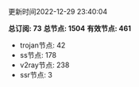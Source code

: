 更新时间2022-12-29 23:40:04

**总订阅: 73**
**总节点: 1504**
**有效节点: 461**
- trojan节点: 42
- ss节点: 178
- v2ray节点: 238
- ssr节点: 3

